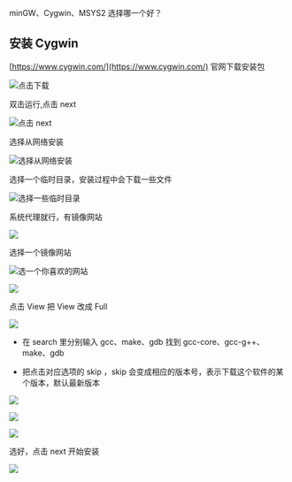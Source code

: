 

minGW、Cygwin、MSYS2 选择哪一个好？

## 安装 Cygwin

[https://www.cygwin.com/](https://www.cygwin.com/) 官网下载安装包

![点击下载](https://images-1302683597.cos.ap-nanjing.myqcloud.com/images/StudyNotes/C%2B%2B/dev/1/images_20220420073149.png)

双击运行,点击 next

![点击 next](https://images-1302683597.cos.ap-nanjing.myqcloud.com/images/StudyNotes/C%2B%2B/dev/1/images_20220420073510.png)

选择从网络安装

![选择从网络安装](https://images-1302683597.cos.ap-nanjing.myqcloud.com/images/StudyNotes/C%2B%2B/dev/1/images_20220420073551.png)



选择一个临时目录，安装过程中会下载一些文件

![选择一些临时目录](https://images-1302683597.cos.ap-nanjing.myqcloud.com/images/StudyNotes/C%2B%2B/dev/1/images_20220420073623.png)

系统代理就行，有镜像网站

![](https://images-1302683597.cos.ap-nanjing.myqcloud.com/images/StudyNotes/C%2B%2B/dev/1/images_20220420073634.png)

选择一个镜像网站

![选一个你喜欢的网站](https://images-1302683597.cos.ap-nanjing.myqcloud.com/images/StudyNotes/C%2B%2B/dev/1/images_20220420073658.png)

![](https://images-1302683597.cos.ap-nanjing.myqcloud.com/images/StudyNotes/C%2B%2B/dev/1/images_20220420073712.png)

点击 View 把 View 改成 Full

![](https://images-1302683597.cos.ap-nanjing.myqcloud.com/images/StudyNotes/C%2B%2B/dev/1/images_20220420073728.png)

- 在 search 里分别输入 gcc、make、gdb 找到 gcc-core、gcc-g++、make、gdb

- 把点击对应选项的 skip ，skip 会变成相应的版本号，表示下载这个软件的某个版本，默认最新版本

![](https://images-1302683597.cos.ap-nanjing.myqcloud.com/images/StudyNotes/C%2B%2B/dev/1/images_20220420073937.png)

![](https://images-1302683597.cos.ap-nanjing.myqcloud.com/images/StudyNotes/C%2B%2B/dev/1/images_20220420074053.png)

![](https://images-1302683597.cos.ap-nanjing.myqcloud.com/images/StudyNotes/C%2B%2B/dev/1/images_20220420074123.png)

选好，点击 next 开始安装

![](https://images-1302683597.cos.ap-nanjing.myqcloud.com/images/StudyNotes/C%2B%2B/dev/1/images_20220420074144.png)